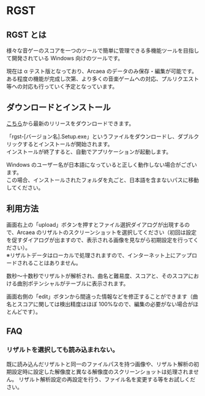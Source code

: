 # RGST

## RGST とは

様々な音ゲーのスコアを一つのツールで簡単に管理できる多機能ツールを目指して開発されている Windows 向けのツールです。

現在は α テスト版となっており、Arcaea のデータのみ保存・編集が可能です。<br>
ある程度の機能が完成し次第、より多くの音楽ゲームへの対応、プルリクエスト等への対応も行っていく予定となっています。

## ダウンロードとインストール

[こちら](https://github.com/HIRO15254/RGST/releases)から最新のリリースをダウンロードできます。

「rgst-[バージョン名].Setup.exe」というファイルをダウンロードし、ダブルクリックするとインストールが開始されます。<br>
インストールが終了すると、自動でアプリケーションが起動します。

Windows のユーザー名が日本語になっていると正しく動作しない場合がございます。<br>
この場合、インストールされたフォルダを丸ごと、日本語を含まないパスに移動してください。

## 利用方法

画面右上の「upload」ボタンを押すとファイル選択ダイアログが出現するので、Arcaea のリザルトのスクリーンショットを選択してください（初回は設定を促すダイアログが出ますので、表示される画像を見ながら初期設定を行ってください）。<br>
※リザルトデータはローカルで処理されますので、インターネット上にアップロードされることはありません。

数秒～十数秒でリザルトが解析され、曲名と難易度、スコアと、そのスコアにおける曲別ポテンシャルがテーブルに表示されます。

画面右側の「edit」ボタンから間違った情報などを修正することができます（曲名とスコアに関しては検出精度はほぼ 100%なので、編集の必要がない場合がほとんどです）。

## FAQ

### リザルトを選択しても読み込まれない。

既に読み込んだリザルトと同一のファイルパスを持つ画像や、リザルト解析の初期設定時に設定した解像度と異なる解像度のスクリーンショットは処理されません。
リザルト解析設定の再設定を行う、ファイル名を変更する等をお試しください。
